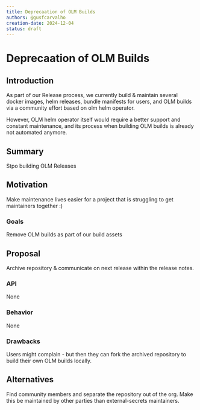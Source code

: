 ```yaml
---
title: Deprecaation of OLM Builds
authors: @gusfcarvalho
creation-date: 2024-12-04
status: draft
---
```

# Deprecaation of OLM Builds

## Introduction

As part of our Release process, we currently build & maintain several docker images, helm releases, bundle manifests for users, and OLM builds via a community effort based on olm helm operator.

However, OLM helm operator itself would require a better support and constant maintenance, and its process when building OLM builds is already not automated anymore.
## Summary
Stpo building OLM Releases

## Motivation
Make maintenance lives easier for a project that is struggling to get maintainers together :)

### Goals
Remove OLM builds as part of our build assets

## Proposal
Archive repository & communicate on next release within the release notes.

### API
None

### Behavior
None

### Drawbacks
Users might complain - but then they can fork the archived repository to build their own OLM builds locally.

## Alternatives
Find community members and separate the repository out of the org. Make this be maintained by other parties than external-secrets maintainers.

